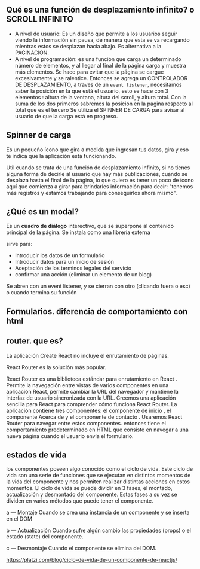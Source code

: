 ## Qué es una función de desplazamiento infinito? o SCROLL INFINITO
- A nivel de usuario: Es un diseño que permite a los usuarios seguir viendo la información sin pausa, 
de manera que esta se va recargando mientras estos se desplazan hacia abajo. Es alternativa a la PAGINACION.
- A nivel de programación: es una función que carga un determinado número de elementos, y al llegar al final de la página 
carga y muestra más elementos. Se hace para evitar que la página se cargue excesivamente y se ralentice.
Entonces se agrega un CONTROLADOR DE DESPLAZAMIENTO, a traves de un `event listener`, necesitamos saber la posición en la que está el usuario, 
esto se hace con 3 elementos : altura de la ventana, altura del scroll, y altura total. 
Con la suma de los dos primeros sabremos la posición en la pagina respecto al total que es el tercero
Se utiliza el SPINNER DE CARGA para avisar al usuario de que la carga está en progreso.

## Spinner de carga

Es un pequeño ícono que gira a medida que ingresan tus datos, gira y eso te indica que la aplicación está funcionando. 

Util cuando se trata de una función de desplazamiento infinito, si no tienes alguna forma de decirle al usuario que hay más publicaciones, 
cuando se desplaza hasta el final de la página, lo que quiero es tener un poco de ícono aquí que comienza a girar para brindarles información para decir:
"tenemos más registros y estamos trabajando para conseguirlos ahora mismo".

## ¿Qué es un modal?

Es un **cuadro de diálogo** interectivo, que se superpone al contenido principal de la página.
Se instala como una librería externa

sirve para:
- Introducir los datos de un formulario
- Introducir datos para un inicio de sesión
- Aceptación de los terminos legales del servicio
- confirmar una acción (eliminar un elemento de un blog)

Se abren con un event listener, y se cierran con otro (clicando fuera o esc) o cuando termina su función

## Formularios. diferencia de comportamiento con html

## router. que es?

La aplicación Create React no incluye el enrutamiento de páginas.

React Router es la solución más popular.

React Router es una biblioteca estándar para enrutamiento en React . Permite la navegación entre vistas de varios componentes en una aplicación React, permite cambiar la URL del navegador y mantiene la interfaz de usuario sincronizada con la URL. Creemos una aplicación sencilla para React para comprender cómo funciona React Router. La aplicación contiene tres componentes: el componente de inicio , el componente Acerca de y el componente de contacto . 
Usaremos React Router para navegar entre estos componentes.
entonces tiene el comportamiento predeterminado en HTML que consiste en navegar a una nueva página cuando el usuario envía el formulario.

## estados de vida
los componentes poseen algo conocido como el ciclo de vida. Este ciclo de vida son una serie de funciones que se ejecutan en distintos momentos de la vida del componente y nos permiten realizar distintas acciones en estos momentos.
El ciclo de vida se puede dividir en 3 fases, el montado, actualización y desmontado del componente. Estas fases a su vez se dividen en varios métodos que puede tener el componente.

a — Montaje
Cuando se crea una instancia de un componente y se inserta en el DOM

b — Actualización
Cuando sufre algún cambio las propiedades (props) o el estado (state) del componente.

c — Desmontaje
Cuando el componente se elimina del DOM.


https://platzi.com/blog/ciclo-de-vida-de-un-componente-de-reactjs/


